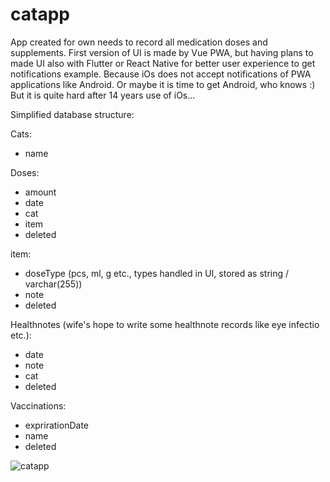 # catapp

App created for own needs to record all medication doses and supplements. First version of UI is made by Vue PWA, but having plans to made UI also with Flutter or React Native for better user experience to get notifications example. Because iOs does not accept notifications of PWA applications like Android. Or maybe it is time to get Android, who knows :) But it is quite hard after 14 years use of iOs...

Simplified database structure:

Cats:
- name

Doses:
- amount
- date
- cat
- item
- deleted

item:
- doseType (pcs, ml, g etc., types handled in UI, stored as string / varchar(255))
- note
- deleted

Healthnotes (wife's hope to write some healthnote records like eye infectio etc.):
- date
- note
- cat
- deleted

Vaccinations:
- exprirationDate
- name
- deleted

![catapp](https://giphy.com/embed/5vNOymulA3Tgz0UgZ6)
